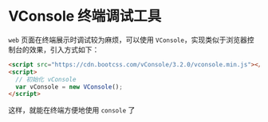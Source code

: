 # VConsole 终端调试工具

`web` 页面在终端展示时调试较为麻烦，可以使用 `VConsole`，实现类似于浏览器控制台的效果，引入方式如下：

```html
<script src="https://cdn.bootcss.com/vConsole/3.2.0/vconsole.min.js"></script>
<script>
  // 初始化 vConsole
  var vConsole = new VConsole();
</script>
```

这样，就能在终端方便地使用 `console` 了



